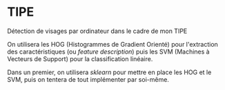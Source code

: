 # TIPE
Détection de visages par ordinateur dans le cadre de mon TIPE

On utilisera les HOG (Histogrammes de Gradient Orienté) pour l'extraction des caractéristiques (ou *feature description*) puis les SVM (Machines à Vecteurs de Support) pour la classification linéaire.

Dans un premier, on utilisera *sklearn* pour mettre en place les HOG et le SVM, puis on tentera de tout implémenter par soi-même.
